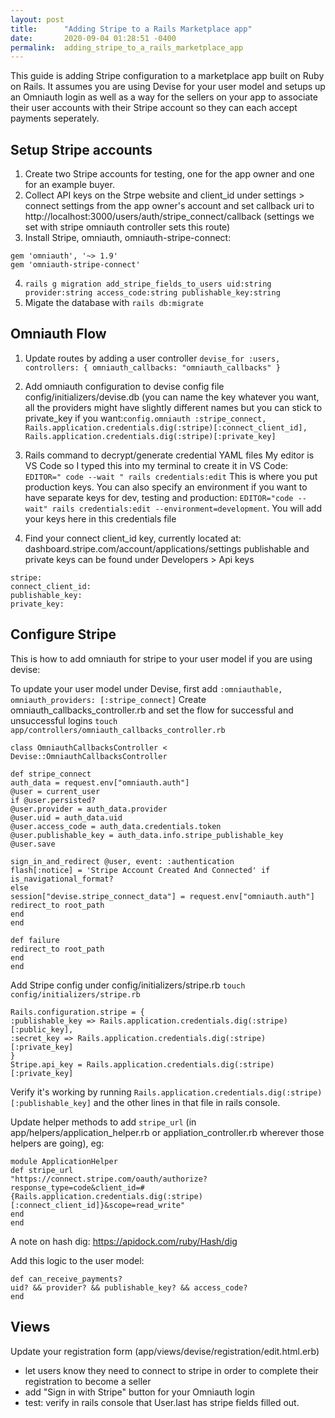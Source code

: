 ```yaml
---
layout: post
title:      "Adding Stripe to a Rails Marketplace app"
date:       2020-09-04 01:28:51 -0400
permalink:  adding_stripe_to_a_rails_marketplace_app
---
```


This guide is adding Stripe configuration to a marketplace app built on Ruby on Rails. It assumes you are using Devise for your user model and setups up an Omniauth login as well as a way for the sellers on your app to associate their user accounts with their Stripe account so they can each accept payments seperately.

## Setup Stripe accounts

1. Create two Stripe accounts for testing, one for the app owner and one for an example buyer. 
2. Collect API keys on the Strpe website and client_id under settings > connect settings from the app owner's account and set callback uri to http://localhost:3000/users/auth/stripe_connect/callback (settings we set with stripe omniauth controller sets this route)
3. Install Stripe, omniauth, omniauth-stripe-connect: 
```gem 'stripe'
gem 'omniauth', '~> 1.9'
gem 'omniauth-stripe-connect'
```
4. `rails g migration add_stripe_fields_to_users uid:string provider:string access_code:string publishable_key:string `
5. Migate the database with `rails db:migrate`

## Omniauth Flow

1. Update routes by adding a user controller 
`devise_for :users, controllers: { omniauth_callbacks: "omniauth_callbacks" }`
2. Add omniauth configuration to devise config file config/initializers/devise.db (you can name the key whatever you want, all the providers might have slightly different names but you can stick to private_key if you want:`config.omniauth :stripe_connect, Rails.application.credentials.dig(:stripe)[:connect_client_id], Rails.application.credentials.dig(:stripe)[:private_key]`
3. Rails command to decrypt/generate credential YAML files
My editor is VS Code so I typed this into my terminal to create it in VS Code:
`EDITOR=" code --wait " rails credentials:edit`
This is where you put production keys. You can also specify an environment if you want to have separate keys for dev, testing and production: `EDITOR="code --wait" rails credentials:edit --environment=development`. You will add your keys here in this credentials file

4.  Find your connect client_id key, currently located at: dashboard.stripe.com/account/applications/settings
publishable and private keys can be found under Developers > Api keys
```
stripe: 
connect_client_id: 
publishable_key: 
private_key:
 ```

## Configure Stripe

This is how to add omniauth for stripe to your user model if you are using devise:

To update your user model under Devise, first add `:omniauthable, omniauth_providers: [:stripe_connect]`
Create omniauth_callbacks_controller.rb and set the flow for successful and unsuccessful logins
`touch app/controllers/omniauth_callbacks_controller.rb`

```
class OmniauthCallbacksController < Devise::OmniauthCallbacksController

def stripe_connect
auth_data = request.env["omniauth.auth"]
@user = current_user
if @user.persisted?
@user.provider = auth_data.provider
@user.uid = auth_data.uid
@user.access_code = auth_data.credentials.token
@user.publishable_key = auth_data.info.stripe_publishable_key
@user.save

sign_in_and_redirect @user, event: :authentication
flash[:notice] = 'Stripe Account Created And Connected' if is_navigational_format?
else
session["devise.stripe_connect_data"] = request.env["omniauth.auth"]
redirect_to root_path
end
end

def failure
redirect_to root_path
end
end
```

Add Stripe config under config/initializers/stripe.rb
`touch config/initializers/stripe.rb`

```
Rails.configuration.stripe = {
:publishable_key => Rails.application.credentials.dig(:stripe)[:public_key],
:secret_key => Rails.application.credentials.dig(:stripe)[:private_key]
}
Stripe.api_key = Rails.application.credentials.dig(:stripe)[:private_key]
```

Verify it's working by running `Rails.application.credentials.dig(:stripe)[:publishable_key]` and the other lines in that file in rails console.

Update helper methods to add `stripe_url` (in app/helpers/application_helper.rb or appliation_controller.rb wherever those helpers are going), eg:
```
module ApplicationHelper
def stripe_url
"https://connect.stripe.com/oauth/authorize?response_type=code&client_id=#{Rails.application.credentials.dig(:stripe)[:connect_client_id]}&scope=read_write"
end
end
```

A note on hash dig: https://apidock.com/ruby/Hash/dig

Add this logic to the user model:
```
def can_receive_payments?
uid? && provider? && publishable_key? && access_code?
end
```
		

## Views
Update your registration form (app/views/devise/registration/edit.html.erb)

* let users know they need to connect to stripe in order to complete their registration to become a seller 
* add "Sign in with Stripe" button for your Omniauth login
* test: verify in rails console that User.last has stripe fields filled out.




		
		
	
		








